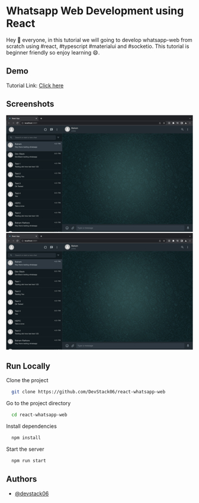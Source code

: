 # Whatsapp Web Development using React

Hey 👋 everyone, in this tutorial we will going to develop whatsapp-web
from scratch using #react, #typescript #materialui and #socketio. This
tutorial is beginner friendly so enjoy learning 😄.

## Demo

Tutorial Link: [Click here](https://youtube.com/playlist?list=PLtIU0BH0pkKp2Zu9xQXJogBIgPxe4jkkZ)

## Screenshots

![App Screenshot](https://github.com/DevStack06/images/blob/master/Screenshot%202022-10-31%20at%2010.58.37%20AM.png)
![App Screenshot 2](https://github.com/DevStack06/images/blob/7b9250dbd86486c35bf13c97b9f70d6624f64844/Screenshot%202022-10-31%20at%2010.58.37%20AM.png)

## Run Locally

Clone the project

```bash
  git clone https://github.com/DevStack06/react-whatsapp-web
```

Go to the project directory

```bash
  cd react-whatsapp-web
```

Install dependencies

```bash
  npm install
```

Start the server

```bash
  npm run start
```

## Authors

- [@devstack06](https://github.com/DevStack06)
